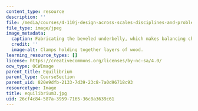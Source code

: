 ```yaml
---
content_type: resource
description: ''
file: /media/courses/4-110j-design-across-scales-disciplines-and-problem-contexts-spring-2013/26cf4c84587a3959716536c8a3639c61_equilibrium3.jpg
file_type: image/jpeg
image_metadata:
  caption: Fabricating the beveled underbelly, which makes balancing challenging.
  credit: ''
  image-alt: Clamps holding together layers of wood.
learning_resource_types: []
license: https://creativecommons.org/licenses/by-nc-sa/4.0/
ocw_type: OCWImage
parent_title: Equilibrium
parent_type: CourseSection
parent_uid: 820e9dfb-2133-7d39-23c8-7a0d96718c93
resourcetype: Image
title: equilibrium3.jpg
uid: 26cf4c84-587a-3959-7165-36c8a3639c61
---
```

